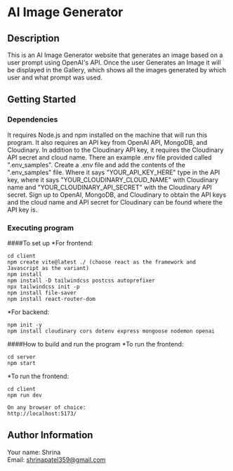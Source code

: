 # AI Image Generator
## Description

This is an AI Image Generator website that generates an image based on a user prompt using OpenAI's API. Once the user Generates an Image it will be displayed in the Gallery, which shows all the images generated by which user and what prompt was used.

## Getting Started
### Dependencies

It requires Node.js and npm installed on the machine that will run this program. It also requires an API key from OpenAI API, MongoDB, and Cloudinary. In addition to the Cloudinary API key, it requires the Cloudinary API secret and cloud name. There an example .env file provided called ".env_samples". Create a .env file and add the contents of the ".env_samples" file. Where it says "YOUR_API_KEY_HERE" type in the API key, where it says "YOUR_CLOUDINARY_CLOUD_NAME" with Cloudinary name and "YOUR_CLOUDINARY_API_SECRET" with the Cloudinary API secret. Sign up to OpenAI, MongoDB, and Cloudinary to obtain the API keys and the cloud name and API secret for Cloudinary can be found where the API key is.

### Executing program
####To set up
*For frontend:
```
cd client
npm create vite@latest ./ (choose react as the framework and Javascript as the variant)
npm install
npm install -D tailwindcss postcss autoprefixer
npx tailwindcss init -p
npm install file-saver
npm install react-router-dom
```
*For backend:
```
npm init -y
npm install cloudinary cors dotenv express mongoose nodemon openai
```

####How to build and run the program
*To run the frontend:
```
cd server
npm start
```
*To run the frontend:
```
cd client
npm run dev

On any browser of choice:
http://localhost:5173/
```

## Author Information
Your name: Shrina<br />
Email: shrinapatel359@gmail.com
